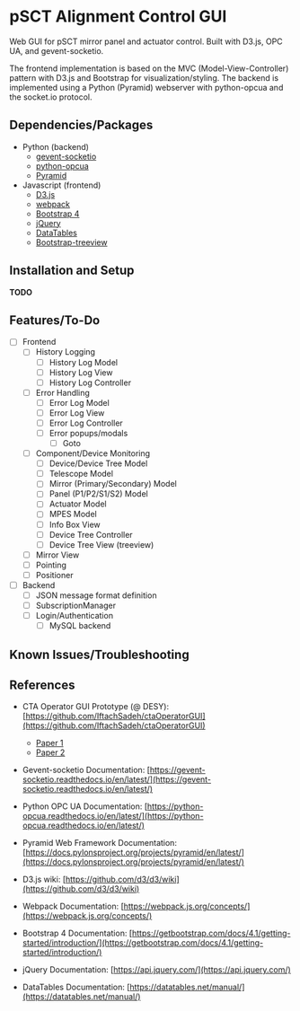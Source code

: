 # pSCT Alignment Control GUI
Web GUI for pSCT mirror panel and actuator control. Built with D3.js, OPC UA, and gevent-socketio.

The frontend implementation is based on the MVC (Model-View-Controller) pattern with D3.js and Bootstrap for visualization/styling. The backend is implemented using a Python (Pyramid) webserver with python-opcua and the socket.io protocol.

## Dependencies/Packages

* Python (backend)
  * [gevent-socketio](https://github.com/abourget/gevent-socketio)
  * [python-opcua](https://github.com/FreeOpcUa/python-opcua)
  * [Pyramid](https://github.com/Pylons/pyramid)
* Javascript (frontend)
  * [D3.js](https://github.com/d3/d3)
  * [webpack](https://github.com/webpack/webpack)
  * [Bootstrap 4](https://github.com/twbs/bootstrap)
  * [jQuery](https://github.com/jquery/jquery)
  * [DataTables](https://github.com/DataTables/DataTables)
  * [Bootstrap-treeview](https://github.com/patternfly/patternfly-bootstrap-treeview)

## Installation and Setup

**TODO**

## Features/To-Do

- [ ] Frontend
  - [ ] History Logging
    - [ ] History Log Model
    - [ ] History Log View
    - [ ] History Log Controller
  - [ ] Error Handling
    - [ ] Error Log Model
    - [ ] Error Log View
    - [ ] Error Log Controller
    - [ ] Error popups/modals
      - [ ] Goto
  - [ ] Component/Device Monitoring
      - [ ] Device/Device Tree Model 
       - [ ] Telescope Model
       - [ ] Mirror (Primary/Secondary) Model
       - [ ] Panel (P1/P2/S1/S2) Model
       - [ ] Actuator Model
       - [ ] MPES Model
      - [ ] Info Box View
      - [ ] Device Tree Controller
      - [ ] Device Tree View (treeview)
  - [ ] Mirror View
  - [ ] Pointing
  - [ ] Positioner
- [ ] Backend
  - [ ] JSON message format definition
  - [ ] SubscriptionManager
  - [ ] Login/Authentication
    - [ ] MySQL backend
    
## Known Issues/Troubleshooting

## References

* CTA Operator GUI Prototype (@ DESY): [https://github.com/IftachSadeh/ctaOperatorGUI](https://github.com/IftachSadeh/ctaOperatorGUI)
  * [Paper 1](https://arxiv.org/abs/1608.03595)
  * [Paper 2](https://arxiv.org/abs/1710.07117)

* Gevent-socketio Documentation: [https://gevent-socketio.readthedocs.io/en/latest/](https://gevent-socketio.readthedocs.io/en/latest/)
* Python OPC UA Documentation: [https://python-opcua.readthedocs.io/en/latest/](https://python-opcua.readthedocs.io/en/latest/)
* Pyramid Web Framework Documentation: [https://docs.pylonsproject.org/projects/pyramid/en/latest/](https://docs.pylonsproject.org/projects/pyramid/en/latest/)

* D3.js wiki: [https://github.com/d3/d3/wiki](https://github.com/d3/d3/wiki)
* Webpack Documentation: [https://webpack.js.org/concepts/](https://webpack.js.org/concepts/)
* Bootstrap 4 Documentation: [https://getbootstrap.com/docs/4.1/getting-started/introduction/](https://getbootstrap.com/docs/4.1/getting-started/introduction/)
* jQuery Documentation: [https://api.jquery.com/](https://api.jquery.com/)
* DataTables Documentation: [https://datatables.net/manual/](https://datatables.net/manual/)
